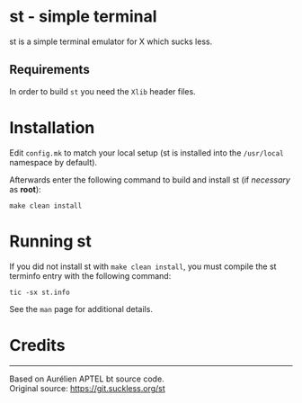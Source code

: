 # st - simple terminal
st is a simple terminal emulator for X which sucks less.


## Requirements
In order to build `st` you need the `Xlib` header files.


# Installation

Edit `config.mk` to match your local setup (st is installed into
the `/usr/local` namespace by default).

Afterwards enter the following command to build and install st (if
*necessary* as **root**):

    make clean install


# Running st

If you did not install st with `make clean install`, you must compile
the st terminfo entry with the following command:

    tic -sx st.info

See the `man` page for additional details.

# Credits
-------
Based on Aurélien APTEL <aurelien dot aptel at gmail dot com> bt source code.\
Original source: https://git.suckless.org/st
